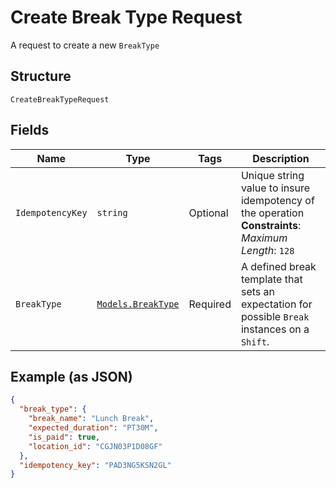 
# Create Break Type Request

A request to create a new `BreakType`

## Structure

`CreateBreakTypeRequest`

## Fields

| Name | Type | Tags | Description |
|  --- | --- | --- | --- |
| `IdempotencyKey` | `string` | Optional | Unique string value to insure idempotency of the operation<br>**Constraints**: *Maximum Length*: `128` |
| `BreakType` | [`Models.BreakType`](/doc/models/break-type.md) | Required | A defined break template that sets an expectation for possible `Break`<br>instances on a `Shift`. |

## Example (as JSON)

```json
{
  "break_type": {
    "break_name": "Lunch Break",
    "expected_duration": "PT30M",
    "is_paid": true,
    "location_id": "CGJN03P1D08GF"
  },
  "idempotency_key": "PAD3NG5KSN2GL"
}
```

